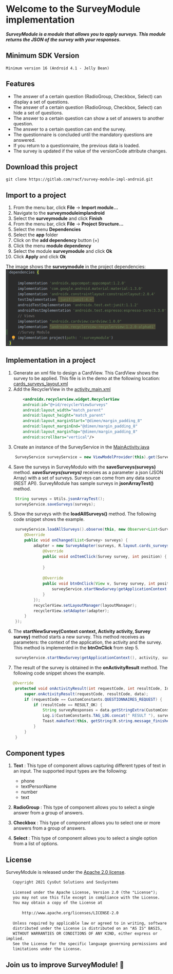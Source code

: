 # Welcome to the SurveyModule implementation

***SurveyModule is a module that allows you to apply surveys. This module returns the JSON of the survey with your responses.***

## Minimum SDK Version

    Minimum version 16 (Android 4.1 - Jelly Bean)

## Features
- The answer of a certain question (RadioGroup, Checkbox, Select) can display a set of questions.
- The answer of a certain question (RadioGroup, Checkbox, Select) can hide a set of questions.
- The answer to a certain question can show a set of answers to another question.
- The answer to a certain question can end the survey.
- The questionnaire is concluded until the mandatory questions are answered.
- If you return to a questionnaire, the previous data is loaded.
- The survey is updated if the value of the versionCode attribute changes.

## Download this project

    git clone https://gitlab.com/racf/survey-module-impl-android.git

## Import to a project
1. From the menu bar, click **File** -> **Import module...**
2. Navigate to the **surveymoduleimplandroid**
3. Select the **surveymodule** and click **Finish**
4. From the menu bar, click **File** -> **Project Structure...**
5. Select the menu **Dependencies**
6. Select the **app** folder
7. Click on the **add dependency** button (+)
8. Click the menu **module dependency**
9. Select the module **surveymodule** and click **Ok**
10. Click **Apply** and click **Ok**

The image shows the **surveymodule** in the project dependencies:
![SurveyModule](module-dependency.png)

## Implementation in a project
1. Generate an xml file to design a CardView. This CardView shows the survey to be applied. This file is in the demo at the following location: [cards_surveys_layout.xml](https://gitlab.com/racf/survey-module-impl-android/-/blob/develop/app/src/main/res/layout/cards_surveys_layout.xml)
2. Add the RecyclerView in the [activity_main.xml](https://gitlab.com/racf/survey-module-impl-android/-/blob/frc_develop/app/src/main/res/layout/activity_main.xml)
    ```xml
        <androidx.recyclerview.widget.RecyclerView
        android:id="@+id/recyclerViewSurveys"
        android:layout_width="match_parent"
        android:layout_height="match_parent"
        android:layout_marginStart="@dimen/margin_padding_8"
        android:layout_marginEnd="@dimen/margin_padding_8"
        android:layout_marginTop="@dimen/margin_padding_8"
        android:scrollbars="vertical"/>
    ```
3. Create an instance of the SurveyService in the [MainActivity.java](https://gitlab.com/racf/survey-module-impl-android/-/blob/frc_develop/app/src/main/java/com/cysout/sousystems/survey/impl/MainActivity.java)
```java
    SurveyService surveyService = new ViewModelProvider(this).get(SurveyServiceImpl.class);
```
4. Save the surveys in SurveyModulo with the **saveSurveys(surveys)** method. ***saveSurveys(surveys)*** receives as a parameter a json (JSON Array) with a set of surveys. Surveys can come from any data source (REST API). SurveyModule has sample surveys in **jsonArrayTest()** method.
```java
    String surveys = Utils.jsonArrayTest();
    surveyService.saveSurveys(surveys);
```
5. Show the surveys with the **loadAllSurveys()** method. The following code snippet shows the example.
```java
    surveyService.loadAllSurveys().observe(this, new Observer<List<Survey>>() {
        @Override
        public void onChanged(List<Survey> surveys) {
            adapter = new SurveyAdapter(surveys, R.layout.cards_surveys_layout, new SurveyAdapter.CustomHolder.OnItemClickListener() {
                @Override
                public void onItemClick(Survey survey, int position) {

                }

                @Override
                public void btnOnClick(View v, Survey survey, int position) {
                    surveyService.startNewSurvey(getApplicationContext(), activity, survey);
                }
            });
            recyclerView.setLayoutManager(layoutManager);
            recyclerView.setAdapter(adapter);
        }
    });
```
6. The **startNewSurvey(Context context, Activity activity, Survey survey)** method starts a new survey. This method receives as parameters: the context of the application, the activity and the survey. This method is implemented in the **btnOnClick** from step 5.
```java
    surveyService.startNewSurvey(getApplicationContext(), activity, survey);
```
7. The result of the survey is obtained in the **onActivityResult** method. The following code snippet shows the example.
```java
   @Override
    protected void onActivityResult(int requestCode, int resultCode, Intent data) {
        super.onActivityResult(requestCode, resultCode, data);
        if (requestCode == CustomConstants.QUESTIONNAIRES_REQUEST) {
            if (resultCode == RESULT_OK) {
                String surveyResponses = data.getStringExtra(CustomConstants.SURVEY_RESPONSE);
                Log.i(CustomConstants.TAG_LOG.concat(" RESULT "), surveyResponses);
                Toast.makeText(this, getString(R.string.message_finished_survey), Toast.LENGTH_LONG).show();
            }
        }
    }
```
## Component types
1. **Text** : This type of component allows capturing different types of text in an input. The supported input types are the following:

    - phone
    - textPersonName
    - number
    - text

2. **RadioGroup** : This type of component allows you to select a single answer from a group of answers.
3. **Checkbox** : This type of component allows you to select one or more answers from a group of answers.
4. **Select** : This type of component allows you to select a single option from a list of options.

## License
SurveyModule is released under the [Apache 2.0 license](LICENSE).
```
   Copyright 2021 CysOut Solutions and SouSystems

   Licensed under the Apache License, Version 2.0 (the "License");
   you may not use this file except in compliance with the License.
   You may obtain a copy of the License at

       http://www.apache.org/licenses/LICENSE-2.0

   Unless required by applicable law or agreed to in writing, software
   distributed under the License is distributed on an "AS IS" BASIS,
   WITHOUT WARRANTIES OR CONDITIONS OF ANY KIND, either express or implied.
   See the License for the specific language governing permissions and
   limitations under the License.

```

## **Join us to improve SurveyModule!** :page_with_curl: